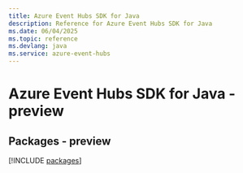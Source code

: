 ```yaml
---
title: Azure Event Hubs SDK for Java
description: Reference for Azure Event Hubs SDK for Java
ms.date: 06/04/2025
ms.topic: reference
ms.devlang: java
ms.service: azure-event-hubs
---
```

# Azure Event Hubs SDK for Java - preview
## Packages - preview
[!INCLUDE [packages](event-hubs-index.md)]